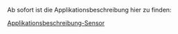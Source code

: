 Ab sofort ist die Applikationsbeschreibung hier zu finden:

[Applikationsbeschreibung-Sensor](../../OFM-SensorModule/doc/Applikationsbeschreibung-Sensor.md)
